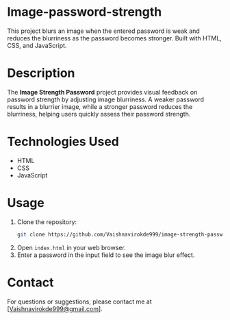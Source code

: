 # Image-password-strength

This project blurs an image when the entered password is weak and reduces the blurriness as the password becomes stronger. Built with HTML, CSS, and JavaScript.

# Description

The **Image Strength Password** project provides visual feedback on password strength by adjusting image blurriness. A weaker password results in a blurrier image, while a stronger password reduces the blurriness, helping users quickly assess their password strength.

# Technologies Used

- HTML
- CSS
- JavaScript

# Usage

1. Clone the repository:
    ```bash
    git clone https://github.com/Vaishnavirokde999/image-strength-password.git
    ```
2. Open `index.html` in your web browser.
3. Enter a password in the input field to see the image blur effect.

# Contact

For questions or suggestions, please contact me at [Vaishnavirokde999@gmail.com].

